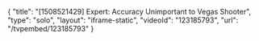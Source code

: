 {
    "title": "[1508521429] Expert: Accuracy Unimportant to Vegas Shooter",
    "type": "solo",
    "layout": "iframe-static",
    "videoId": "123185793",
    "url": "\/tvpembed\/123185793"
}